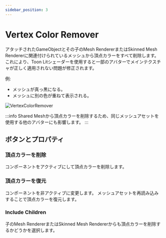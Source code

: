 ```yaml
---
sidebar_position: 3
---
```


# Vertex Color Remover

アタッチされたGameObjectとその子のMesh RendererまたはSkinned Mesh Rendererに関連付けられているメッシュから頂点カラーをすべて削除します。
これにより、Toon Litシェーダーを使用すると一部のアバターでメインテクスチャが正しく適用されない問題が修正されます。

例:
- メッシュが真っ黒になる。
- メッシュに別の色が重ねて表示される。

![VertexColorRemover](/img/VertexColorRemover.png)

:::info
Shared Meshから頂点カラーを削除するため、同じメッシュアセットを使用する他のアバターにも影響します。
:::

## ボタンとプロパティ

### 頂点カラーを削除
コンポーネントをアクティブにして頂点カラーを削除します。

### 頂点カラーを復元
コンポーネントを非アクティブに変更します。
メッシュアセットを再読み込みすることで頂点カラーを復元します。

### Include Children
子のMesh RendererまたはSkinned Mesh Rendererからも頂点カラーを削除するかどうかを選択します。
